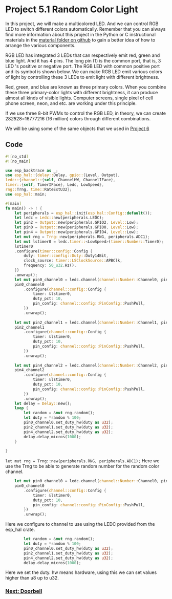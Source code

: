 # Project 5.1 Random Color Light

In this project, we will make a multicolored LED. And we can control RGB LED to switch different colors
automatically. Remember that you can always find more information about this project in the Python or C instructional materials in the [material folder on github](https://github.com/Makuo12/Freenove-esp32-rust/tree/main/materials) to gain a better idea of how to arrange the various components.

RGB LED has integrated 3 LEDs that can respectively emit red, green and blue light. And it has 4 pins. The
long pin (1) is the common port, that is, 3 LED 's positive or negative port. The RGB LED with common positive
port and its symbol is shown below. We can make RGB LED emit various colors of light by controlling these 3
LEDs to emit light with different brightness.

Red, green, and blue are known as three primary colors. When you combine these three primary-color lights
with different brightness, it can produce almost all kinds of visible lights. Computer screens, single pixel of cell
phone screen, neon, and etc. are working under this principle.

If we use three 8-bit PWMs to control the RGB LED, in theory, we can create 28*28*28=16777216 (16 million)
colors through different combinations.

We will be using some of the same objects that we used in [Project 6](06_Project_4.1_Breathing_LED.md)

## Code

```rust
#![no_std]
#![no_main]

use esp_backtrace as _;
use esp_hal::{delay::Delay, gpio::{Level, Output}, 
ledc::{channel::{self, ChannelHW, ChannelIFace}, 
timer::{self, TimerIFace}, Ledc, LowSpeed}, 
rng::Trng, time::RateExtU32};
use esp_hal::main;

#[main]
fn main() -> ! {
    let peripherals = esp_hal::init(esp_hal::Config::default());
    let ledc = Ledc::new(peripherals.LEDC);
    let pin2 = Output::new(peripherals.GPIO2, Level::Low);
    let pin0 = Output::new(peripherals.GPIO0, Level::Low);
    let pin4 = Output::new(peripherals.GPIO4, Level::Low);
    let mut rng = Trng::new(peripherals.RNG, peripherals.ADC1);
    let mut lstimer0 = ledc.timer::<LowSpeed>(timer::Number::Timer0);
    lstimer0
    .configure(timer::config::Config {
        duty: timer::config::Duty::Duty14Bit,
        clock_source: timer::LSClockSource::APBClk,
        frequency: 50_u32.Hz(),
    })
    .unwrap();
    let mut pin0_channel0 = ledc.channel(channel::Number::Channel0, pin0);
    pin0_channel0
        .configure(channel::config::Config {
            timer: &lstimer0,
            duty_pct: 10,
            pin_config: channel::config::PinConfig::PushPull,
        })
        .unwrap();
    
    let mut pin2_channel1 = ledc.channel(channel::Number::Channel1, pin2);
    pin2_channel1
        .configure(channel::config::Config {
            timer: &lstimer0,
            duty_pct: 10,
            pin_config: channel::config::PinConfig::PushPull,
        })
        .unwrap();
    
    let mut pin4_channel2 = ledc.channel(channel::Number::Channel2, pin4);
    pin4_channel2
        .configure(channel::config::Config {
            timer: &lstimer0,
            duty_pct: 10,
            pin_config: channel::config::PinConfig::PushPull,
        })
        .unwrap();
    let delay = Delay::new();
    loop {
        let random = &mut rng.random();
        let duty = *random % 100;
        pin0_channel0.set_duty_hw(duty as u32);
        pin2_channel1.set_duty_hw(duty as u32);
        pin4_channel2.set_duty_hw(duty as u32);
        delay.delay_micros(1000);
    }
    
}
```

`let mut rng = Trng::new(peripherals.RNG, peripherals.ADC1);` Here we use the Trng to be able to generate random number for the random color channel.

```rust
    let mut pin0_channel0 = ledc.channel(channel::Number::Channel0, pin0);
    pin0_channel0
        .configure(channel::config::Config {
            timer: &lstimer0,
            duty_pct: 10,
            pin_config: channel::config::PinConfig::PushPull,
        })
        .unwrap();
```

Here we configure to channel to use using the LEDC provided from the esp_hal crate.

```rust
        let random = &mut rng.random();
        let duty = *random % 100;
        pin0_channel0.set_duty_hw(duty as u32);
        pin2_channel1.set_duty_hw(duty as u32);
        pin4_channel2.set_duty_hw(duty as u32);
        delay.delay_micros(1000);
```

Here we set the duty. hw means hardware, using this we can set values higher than u8 up to u32.

### [Next: Doorbell](08_Project_7.1_Doorbell.md)
